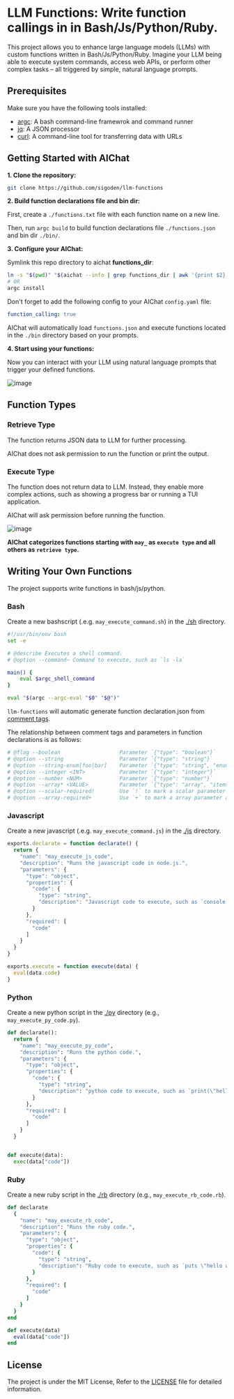 # LLM Functions: Write function callings in in Bash/Js/Python/Ruby.

This project allows you to enhance large language models (LLMs) with custom functions written in Bash/Js/Python/Ruby. Imagine your LLM being able to execute system commands, access web APIs, or perform other complex tasks – all triggered by simple, natural language prompts.

## Prerequisites

Make sure you have the following tools installed:

- [argc](https://github.com/sigoden/argc): A bash command-line framewrok and command runner
- [jq](https://github.com/jqlang/jq): A JSON processor
- [curl](https://curl.se): A command-line tool for transferring data with URLs 

## Getting Started with AIChat

**1. Clone the repository:**

```sh
git clone https://github.com/sigoden/llm-functions
```

**2. Build function declarations file and bin dir:**

First, create a `./functions.txt` file with each function name on a new line.

Then, run `argc build` to build function declarations file `./functions.json` and bin dir `./bin/`.

**3. Configure your AIChat:**

Symlink this repo directory to aichat **functions_dir**:

```sh
ln -s "$(pwd)" "$(aichat --info | grep functions_dir | awk '{print $2}')"
# OR
argc install
```

Don't forget to add the following config to your AIChat `config.yaml` file:

```yaml
function_calling: true
```

AIChat will automatically load `functions.json` and execute functions located in the `./bin` directory based on your prompts.

**4. Start using your functions:**

Now you can interact with your LLM using natural language prompts that trigger your defined functions.

![image](https://github.com/sigoden/llm-functions/assets/4012553/867b7b2a-25fb-4c74-9b66-3701eaabbd1f)

## Function Types

### Retrieve Type

The function returns JSON data to LLM for further processing.

AIChat does not ask permission to run the function or print the output.

### Execute Type

The function does not return data to LLM. Instead, they enable more complex actions, such as showing a progress bar or running a TUI application.

AIChat will ask permission before running the function.

![image](https://github.com/sigoden/aichat/assets/4012553/711067b8-dd23-443d-840a-5556697ab075)

**AIChat categorizes functions starting with `may_` as `execute type` and all others as `retrieve type`.**

## Writing Your Own Functions

The project supports write functions in bash/js/python.

### Bash

Create a new bashscript (.e.g. `may_execute_command.sh`) in the [./sh](./sh/) directory. 

```sh
#!/usr/bin/env bash
set -e

# @describe Executes a shell command.
# @option --command~ Command to execute, such as `ls -la`

main() {
    eval $argc_shell_command
}

eval "$(argc --argc-eval "$0" "$@")"
```

`llm-functions` will automatic generate function declaration.json from [comment tags](https://github.com/sigoden/argc?tab=readme-ov-file#comment-tags).

The relationship between comment tags and parameters in function declarations is as follows:

```sh
# @flag --boolean                   Parameter `{"type": "boolean"}`
# @option --string                  Parameter `{"type": "string"}`
# @option --string-enum[foo|bar]    Parameter `{"type": "string", "enum": ["foo", "bar"]}`
# @option --integer <INT>           Parameter `{"type": "integer"}`
# @option --number <NUM>            Parameter `{"type": "number"}`
# @option --array* <VALUE>          Parameter `{"type": "array", "items": {"type":"string"}}`
# @option --scalar-required!        Use `!` to mark a scalar parameter as required.
# @option --array-required+         Use `+` to mark a array parameter as required
```

### Javascript

Create a new javascript (.e.g. `may_execute_command.js`) in the [./js](./js/) directory. 

```js
exports.declarate = function declarate() {
  return {
    "name": "may_execute_js_code",
    "description": "Runs the javascript code in node.js.",
    "parameters": {
      "type": "object",
      "properties": {
        "code": {
          "type": "string",
          "description": "Javascript code to execute, such as `console.log(\"hello world\")`"
        }
      },
      "required": [
        "code"
      ]
    }
  }
}

exports.execute = function execute(data) {
  eval(data.code)
}

```

### Python

Create a new python script in the [./py](./py/) directory (e.g., `may_execute_py_code.py`).

```py
def declarate():
  return {
    "name": "may_execute_py_code",
    "description": "Runs the python code.",
    "parameters": {
      "type": "object",
      "properties": {
        "code": {
          "type": "string",
          "description": "python code to execute, such as `print(\"hello world\")`"
        }
      },
      "required": [
        "code"
      ]
    }
  }


def execute(data):
  exec(data["code"])
```

### Ruby

Create a new ruby script in the [./rb](./rb/) directory (e.g., `may_execute_rb_code.rb`).

```rb
def declarate
  {
    "name": "may_execute_rb_code",
    "description": "Runs the ruby code.",
    "parameters": {
      "type": "object",
      "properties": {
        "code": {
          "type": "string",
          "description": "Ruby code to execute, such as `puts \"hello world\"`"
        }
      },
      "required": [
        "code"
      ]
    }
  }
end

def execute(data)
  eval(data["code"])
end
```

## License

The project is under the MIT License, Refer to the [LICENSE](https://github.com/sigoden/llm-functions/blob/main/LICENSE) file for detailed information.